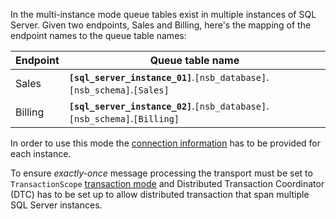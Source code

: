 In the multi-instance mode queue tables exist in multiple instances of SQL Server. Given two endpoints, Sales and Billing, here's the mapping of the endpoint names to the queue table names:

| Endpoint | Queue table name                                                      |
|----------|-----------------------------------------------------------------------|
| Sales    | **`[sql_server_instance_01]`**.`[nsb_database]`.`[nsb_schema]`.`[Sales]`       |
| Billing  | **`[sql_server_instance_02]`**.`[nsb_database]`.`[nsb_schema]`.`[Billing]`     |

In order to use this mode the [connection information](/transports/sql/connection-settings.md#multiple-connection-strings) has to be provided for each instance.

To ensure *exactly-once* message processing the transport must be set to `TransactionScope` [transaction mode](/transports/transactions.md) and Distributed Transaction Coordinator (DTC) has to be set up to allow distributed transaction that span multiple SQL Server instances.